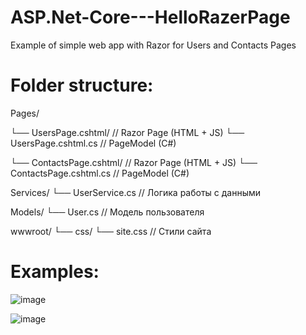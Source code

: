 # ASP.Net-Core---HelloRazerPage
Example of simple web app with Razor for Users and Contacts Pages 

Folder structure:
====
Pages/

└── UsersPage.cshtml/         // Razor Page (HTML + JS)
    └── UsersPage.cshtml.cs   // PageModel (C#)
    
└── ContactsPage.cshtml/      // Razor Page (HTML + JS)
    └── ContactsPage.cshtml.cs   // PageModel (C#)
    
Services/
└── UserService.cs          // Логика работы с данными

Models/
└── User.cs                 // Модель пользователя

wwwroot/
└── css/
    └── site.css            // Стили сайта
    
Examples:
===
![image](https://github.com/user-attachments/assets/e85bfc02-46e5-4fba-8a39-74f45b9f12b8)

![image](https://github.com/user-attachments/assets/bf5fb65c-a889-4e69-a7ea-949f6479a6ca)


